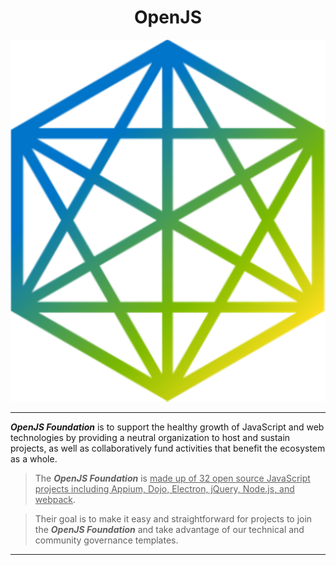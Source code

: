 # <center>OpenJS</center>
![OpenJS](OpenJS.png)

---

***OpenJS Foundation*** is to support the healthy growth of JavaScript and web technologies by providing a neutral organization to host and sustain projects, as well as collaboratively fund activities that benefit the ecosystem as a whole.

> The ***OpenJS Foundation*** is <u>made up of 32 open source JavaScript projects including Appium, Dojo, Electron, jQuery, Node.js, and webpack</u>.



> Their goal is to make it easy and straightforward for projects to join the ***OpenJS Foundation*** and take advantage of our technical and community governance templates.

---
